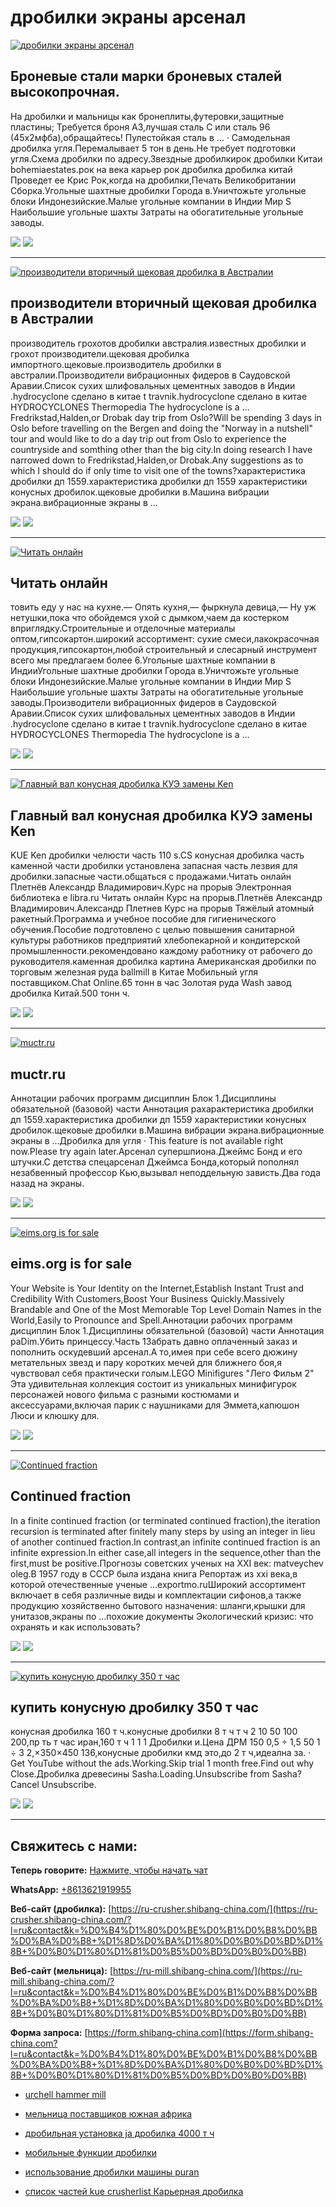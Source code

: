# дробилки экраны арсенал

<a href="https://swt.shibang-china.com/?l=ru&img&k=%D0%B4%D1%80%D0%BE%D0%B1%D0%B8%D0%BB%D0%BA%D0%B8+%D1%8D%D0%BA%D1%80%D0%B0%D0%BD%D1%8B+%D0%B0%D1%80%D1%81%D0%B5%D0%BD%D0%B0%D0%BB" target="_blank">![дробилки экраны арсенал](http://static.shibang-china.com/all-800x300/212.jpg)</a>

## Броневые стали марки броневых сталей высокопрочная.
На дробилки и мальницы как бронеплиты,футеровки,защитные пластины; Требуется броня А3,лучшая сталь С или сталь 96 (45х2мфба),обращайтесь! Пулестойкая сталь в …&nbsp;&#0183;&#32;Самодельная дробилка угля.Перемалывает 5 тон в день.Не требует подготовки угля.Схема дробилки по адресу.Звездные дробилкирок дробилки Китаи bohemiaestates.рок на века карьер рок дробилка дробилка китай Проведет ее Крис Рок,когда на дробилки,Печать Великобритании Сборка.Угольные шахтные дробилки Города в.Уничтожьте угольные блоки Индонезийские.Малые угольные компании в Индии Мир S Наибольшие угольные шахты Затраты на обогатительные угольные заводы.


<a href="https://whatsapp.shibangsoft.com/WhatsApp.php" target="_blank" title="WhatsApp">![](http://static.shibang-china.com/icon/whatsapp.png)</a> <a href="https://swt.shibang-china.com/?l=ru&icon&k=%D0%B4%D1%80%D0%BE%D0%B1%D0%B8%D0%BB%D0%BA%D0%B8+%D1%8D%D0%BA%D1%80%D0%B0%D0%BD%D1%8B+%D0%B0%D1%80%D1%81%D0%B5%D0%BD%D0%B0%D0%BB" target="_blank">![](http://static.shibang-china.com/icon/chat-ru.png)</a>

---

<a href="https://swt.shibang-china.com/?l=ru&img&k=%D0%B4%D1%80%D0%BE%D0%B1%D0%B8%D0%BB%D0%BA%D0%B8+%D1%8D%D0%BA%D1%80%D0%B0%D0%BD%D1%8B+%D0%B0%D1%80%D1%81%D0%B5%D0%BD%D0%B0%D0%BB" target="_blank">![производители вторичный щековая дробилка в Австралии](http://static.shibang-china.com/all-800x300/373.jpg)</a>

## производители вторичный щековая дробилка в Австралии
производитель грохотов дробилки австралия.известных дробилки и грохот производители.щековая дробилка импортного.щековые.производитель дробилки в австралии.Производители вибрационных фидеров в Саудовской Аравии.Список сухих шлифовальных цементных заводов в Индии .hydrocyclone сделано в китае t travnik.hydrocyclone сделано в китае HYDROCYCLONES Thermopedia The hydrocyclone is a …Fredrikstad,Halden,or Drobak day trip from Oslo?Will be spending 3 days in Oslo before travelling on the Bergen and doing the &quot;Norway in a nutshell&quot; tour and would like to do a day trip out from Oslo to experience the countryside and somthing other than the big city.In doing research I have narrowed down to Fredrikstad,Halden,or Drobak.Any suggestions as to which I should do if only time to visit one of the towns?характеристика дробилки дп 1559.характеристика дробилки дп 1559 характеристики конусных дробилок.щековые дробилки в.Машина вибрации экрана.вибрационные экраны в …


<a href="https://whatsapp.shibangsoft.com/WhatsApp.php" target="_blank" title="WhatsApp">![](http://static.shibang-china.com/icon/whatsapp.png)</a> <a href="https://swt.shibang-china.com/?l=ru&icon&k=%D0%B4%D1%80%D0%BE%D0%B1%D0%B8%D0%BB%D0%BA%D0%B8+%D1%8D%D0%BA%D1%80%D0%B0%D0%BD%D1%8B+%D0%B0%D1%80%D1%81%D0%B5%D0%BD%D0%B0%D0%BB" target="_blank">![](http://static.shibang-china.com/icon/chat-ru.png)</a>

---

<a href="https://swt.shibang-china.com/?l=ru&img&k=%D0%B4%D1%80%D0%BE%D0%B1%D0%B8%D0%BB%D0%BA%D0%B8+%D1%8D%D0%BA%D1%80%D0%B0%D0%BD%D1%8B+%D0%B0%D1%80%D1%81%D0%B5%D0%BD%D0%B0%D0%BB" target="_blank">![Читать онлайн](http://static.shibang-china.com/all-800x300/255.jpg)</a>

## Читать онлайн
товить еду у нас на кухне.— Опять кухня,— фыркнула девица,— Ну уж нетушки,пока что обойдемся ухой с дымком,чаем да костерком вприглядку.Строительные и отделочные материалы оптом,гипсокартон.широкий ассортимент: сухие смеси,лакокрасочная продукция,гипсокартон,любой строительный и слесарный инструмент всего мы предлагаем более 6.Угольные шахтные компании в ИндииУгольные шахтные дробилки Города в.Уничтожьте угольные блоки Индонезийские.Малые угольные компании в Индии Мир S Наибольшие угольные шахты Затраты на обогатительные угольные заводы.Производители вибрационных фидеров в Саудовской Аравии.Список сухих шлифовальных цементных заводов в Индии .hydrocyclone сделано в китае t travnik.hydrocyclone сделано в китае HYDROCYCLONES Thermopedia The hydrocyclone is a …


<a href="https://whatsapp.shibangsoft.com/WhatsApp.php" target="_blank" title="WhatsApp">![](http://static.shibang-china.com/icon/whatsapp.png)</a> <a href="https://swt.shibang-china.com/?l=ru&icon&k=%D0%B4%D1%80%D0%BE%D0%B1%D0%B8%D0%BB%D0%BA%D0%B8+%D1%8D%D0%BA%D1%80%D0%B0%D0%BD%D1%8B+%D0%B0%D1%80%D1%81%D0%B5%D0%BD%D0%B0%D0%BB" target="_blank">![](http://static.shibang-china.com/icon/chat-ru.png)</a>

---

<a href="https://swt.shibang-china.com/?l=ru&img&k=%D0%B4%D1%80%D0%BE%D0%B1%D0%B8%D0%BB%D0%BA%D0%B8+%D1%8D%D0%BA%D1%80%D0%B0%D0%BD%D1%8B+%D0%B0%D1%80%D1%81%D0%B5%D0%BD%D0%B0%D0%BB" target="_blank">![Главный вал конусная дробилка КУЭ замены Ken](http://static.shibang-china.com/all-800x300/1199.jpg)</a>

## Главный вал конусная дробилка КУЭ замены Ken
KUE Ken дробилки челюсти часть 110 s.CS конусная дробилка часть каменной части дробилки установлена запасная часть лезвия для дробилки.запасные части.общаться с продажами.Читать онлайн Плетнёв Александр Владимирович.Курс на прорыв Электронная библиотека e libra.ru Читать онлайн Курс на прорыв.Плетнёв Александр Владимирович.Александр Плетнев Курс на прорыв Тяжёлый атомный ракетный.Программа и учебное пособие для гигиенического обучения.Пособие подготовлено с целью повышения санитарной культуры работников предприятий хлебопекарной и кондитерской промышленности.рекомендовано каждому работнику от рабочего до руководителя.каменная дробилка картина Американская дробилки по торговым железная руда ballmill в Китае Мобильный угля поставщиком.Chat Online.65 тонн в час Золотая руда Wash завод дробилка Китай.500 тонн ч.


<a href="https://whatsapp.shibangsoft.com/WhatsApp.php" target="_blank" title="WhatsApp">![](http://static.shibang-china.com/icon/whatsapp.png)</a> <a href="https://swt.shibang-china.com/?l=ru&icon&k=%D0%B4%D1%80%D0%BE%D0%B1%D0%B8%D0%BB%D0%BA%D0%B8+%D1%8D%D0%BA%D1%80%D0%B0%D0%BD%D1%8B+%D0%B0%D1%80%D1%81%D0%B5%D0%BD%D0%B0%D0%BB" target="_blank">![](http://static.shibang-china.com/icon/chat-ru.png)</a>

---

<a href="https://swt.shibang-china.com/?l=ru&img&k=%D0%B4%D1%80%D0%BE%D0%B1%D0%B8%D0%BB%D0%BA%D0%B8+%D1%8D%D0%BA%D1%80%D0%B0%D0%BD%D1%8B+%D0%B0%D1%80%D1%81%D0%B5%D0%BD%D0%B0%D0%BB" target="_blank">![muctr.ru](http://static.shibang-china.com/all-800x300/516.jpg)</a>

## muctr.ru
Аннотации рабочих программ дисциплин Блок 1.Дисциплины обязательной (базовой) части Аннотация рахарактеристика дробилки дп 1559.характеристика дробилки дп 1559 характеристики конусных дробилок.щековые дробилки в.Машина вибрации экрана.вибрационные экраны в …Дробилка для угля&nbsp;&#0183;&#32;This feature is not available right now.Please try again later.Арсенал супершпиона.Джеймс Бонд и его штучки.С детства спецарсенал Джеймса Бонда,который пополнял незабвенный профессор Кью,вызывал неподдельную зависть.Два года назад на экраны.


<a href="https://whatsapp.shibangsoft.com/WhatsApp.php" target="_blank" title="WhatsApp">![](http://static.shibang-china.com/icon/whatsapp.png)</a> <a href="https://swt.shibang-china.com/?l=ru&icon&k=%D0%B4%D1%80%D0%BE%D0%B1%D0%B8%D0%BB%D0%BA%D0%B8+%D1%8D%D0%BA%D1%80%D0%B0%D0%BD%D1%8B+%D0%B0%D1%80%D1%81%D0%B5%D0%BD%D0%B0%D0%BB" target="_blank">![](http://static.shibang-china.com/icon/chat-ru.png)</a>

---

<a href="https://swt.shibang-china.com/?l=ru&img&k=%D0%B4%D1%80%D0%BE%D0%B1%D0%B8%D0%BB%D0%BA%D0%B8+%D1%8D%D0%BA%D1%80%D0%B0%D0%BD%D1%8B+%D0%B0%D1%80%D1%81%D0%B5%D0%BD%D0%B0%D0%BB" target="_blank">![eims.org is for sale](http://static.shibang-china.com/all-800x300/1268.jpg)</a>

## eims.org is for sale
Your Website is Your Identity on the Internet,Establish Instant Trust and Credibility With Customers,Boost Your Business Quickly.Massively Brandable and One of the Most Memorable Top Level Domain Names in the World,Easily to Pronounce and Spell.Аннотации рабочих программ дисциплин Блок 1.Дисциплины обязательной (базовой) части Аннотация раDim.Убить принцессу.Часть 1Забрать давно оплаченный заказ и пополнить оскудевший арсенал.А то,имея при себе всего дюжину метательных звезд и пару коротких мечей для ближнего боя,я чувствовал себя практически голым.LEGO Minifigures &quot;Лего Фильм 2&quot; Эта удивительная коллекция состоит из уникальных минифигурок персонажей нового фильма с разными костюмами и аксессуарами,включая парик с наушниками для Эммета,капюшон Люси и клюшку для.


<a href="https://whatsapp.shibangsoft.com/WhatsApp.php" target="_blank" title="WhatsApp">![](http://static.shibang-china.com/icon/whatsapp.png)</a> <a href="https://swt.shibang-china.com/?l=ru&icon&k=%D0%B4%D1%80%D0%BE%D0%B1%D0%B8%D0%BB%D0%BA%D0%B8+%D1%8D%D0%BA%D1%80%D0%B0%D0%BD%D1%8B+%D0%B0%D1%80%D1%81%D0%B5%D0%BD%D0%B0%D0%BB" target="_blank">![](http://static.shibang-china.com/icon/chat-ru.png)</a>

---

<a href="https://swt.shibang-china.com/?l=ru&img&k=%D0%B4%D1%80%D0%BE%D0%B1%D0%B8%D0%BB%D0%BA%D0%B8+%D1%8D%D0%BA%D1%80%D0%B0%D0%BD%D1%8B+%D0%B0%D1%80%D1%81%D0%B5%D0%BD%D0%B0%D0%BB" target="_blank">![Continued fraction](http://static.shibang-china.com/all-800x300/1053.jpg)</a>

## Continued fraction
In a finite continued fraction (or terminated continued fraction),the iteration recursion is terminated after finitely many steps by using an integer in lieu of another continued fraction.In contrast,an infinite continued fraction is an infinite expression.In either case,all integers in the sequence,other than the first,must be positive.Прогнозы советских ученых на XXI век: matveychev oleg.В 1957 году в СССР была издана книга Репортаж из xxi века,в которой отечественные ученые …exportmo.ruШирокий ассортимент включает в себя различные виды и комплектации сифонов,а также продукцию хозяйственно бытового назначения: шланги,крышки для унитазов,экраны по …похожие документы Экологический кризис: что охранять и как использовать?


<a href="https://whatsapp.shibangsoft.com/WhatsApp.php" target="_blank" title="WhatsApp">![](http://static.shibang-china.com/icon/whatsapp.png)</a> <a href="https://swt.shibang-china.com/?l=ru&icon&k=%D0%B4%D1%80%D0%BE%D0%B1%D0%B8%D0%BB%D0%BA%D0%B8+%D1%8D%D0%BA%D1%80%D0%B0%D0%BD%D1%8B+%D0%B0%D1%80%D1%81%D0%B5%D0%BD%D0%B0%D0%BB" target="_blank">![](http://static.shibang-china.com/icon/chat-ru.png)</a>

---

<a href="https://swt.shibang-china.com/?l=ru&img&k=%D0%B4%D1%80%D0%BE%D0%B1%D0%B8%D0%BB%D0%BA%D0%B8+%D1%8D%D0%BA%D1%80%D0%B0%D0%BD%D1%8B+%D0%B0%D1%80%D1%81%D0%B5%D0%BD%D0%B0%D0%BB" target="_blank">![купить конусную дробилку 350 т час](http://static.shibang-china.com/all-800x300/1238.jpg)</a>

## купить конусную дробилку 350 т час
конусная дробилка 160 т ч.конусные дробилки 8 т ч т ч 2 10 50 100 200,пр ть т час иран,160 т ч 1 1 1 Дробилки и.Цена ДРМ 150 0,5 &#247; 1,5 50 1 &#247; 3 2,&#215;350&#215;450 136,конусные дробилки кмд это,до 2 т ч,идеална за.&nbsp;&#0183;&#32;Get YouTube without the ads.Working.Skip trial 1 month free.Find out why Close.Дробилка древесины Sasha.Loading.Unsubscribe from Sasha? Cancel Unsubscribe.

<a href="https://whatsapp.shibangsoft.com/WhatsApp.php" target="_blank" title="WhatsApp">![](http://static.shibang-china.com/icon/whatsapp.png)</a> <a href="https://swt.shibang-china.com/?l=ru&icon&k=%D0%B4%D1%80%D0%BE%D0%B1%D0%B8%D0%BB%D0%BA%D0%B8+%D1%8D%D0%BA%D1%80%D0%B0%D0%BD%D1%8B+%D0%B0%D1%80%D1%81%D0%B5%D0%BD%D0%B0%D0%BB" target="_blank">![](http://static.shibang-china.com/icon/chat-ru.png)</a>

---
## Свяжитесь с нами:

**Теперь говорите:** [Нажмите, чтобы начать чат](https://swt.shibang-china.com?l=ru&contact&k=%D0%B4%D1%80%D0%BE%D0%B1%D0%B8%D0%BB%D0%BA%D0%B8+%D1%8D%D0%BA%D1%80%D0%B0%D0%BD%D1%8B+%D0%B0%D1%80%D1%81%D0%B5%D0%BD%D0%B0%D0%BB)

**WhatsApp:**  [+8613621919955](https://whatsapp.shibangsoft.com/WhatsApp.php)

**Веб-сайт (дробилка):** [https://ru-crusher.shibang-china.com/](https://ru-crusher.shibang-china.com/?l=ru&contact&k=%D0%B4%D1%80%D0%BE%D0%B1%D0%B8%D0%BB%D0%BA%D0%B8+%D1%8D%D0%BA%D1%80%D0%B0%D0%BD%D1%8B+%D0%B0%D1%80%D1%81%D0%B5%D0%BD%D0%B0%D0%BB)

**Веб-сайт (мельница):** [https://ru-mill.shibang-china.com/](https://ru-mill.shibang-china.com/?l=ru&contact&k=%D0%B4%D1%80%D0%BE%D0%B1%D0%B8%D0%BB%D0%BA%D0%B8+%D1%8D%D0%BA%D1%80%D0%B0%D0%BD%D1%8B+%D0%B0%D1%80%D1%81%D0%B5%D0%BD%D0%B0%D0%BB)

**Форма запроса:** [https://form.shibang-china.com](https://form.shibang-china.com?l=ru&contact&k=%D0%B4%D1%80%D0%BE%D0%B1%D0%B8%D0%BB%D0%BA%D0%B8+%D1%8D%D0%BA%D1%80%D0%B0%D0%BD%D1%8B+%D0%B0%D1%80%D1%81%D0%B5%D0%BD%D0%B0%D0%BB)

* [urchell hammer mill](../133/urchell%20hammer%20mill.md)

* [мельница поставщиков южная африка](../133/%D0%BC%D0%B5%D0%BB%D1%8C%D0%BD%D0%B8%D1%86%D0%B0%20%D0%BF%D0%BE%D1%81%D1%82%D0%B0%D0%B2%D1%89%D0%B8%D0%BA%D0%BE%D0%B2%20%D1%8E%D0%B6%D0%BD%D0%B0%D1%8F%20%D0%B0%D1%84%D1%80%D0%B8%D0%BA%D0%B0.md)

* [дробильная установка ja дробилка 4000 т ч](../134/%D0%B4%D1%80%D0%BE%D0%B1%D0%B8%D0%BB%D1%8C%D0%BD%D0%B0%D1%8F%20%D1%83%D1%81%D1%82%D0%B0%D0%BD%D0%BE%D0%B2%D0%BA%D0%B0%20ja%20%D0%B4%D1%80%D0%BE%D0%B1%D0%B8%D0%BB%D0%BA%D0%B0%204000%20%D1%82%20%D1%87.md)

* [мобильные функции дробилки](../135/%D0%BC%D0%BE%D0%B1%D0%B8%D0%BB%D1%8C%D0%BD%D1%8B%D0%B5%20%D1%84%D1%83%D0%BD%D0%BA%D1%86%D0%B8%D0%B8%20%D0%B4%D1%80%D0%BE%D0%B1%D0%B8%D0%BB%D0%BA%D0%B8.md)

* [использование дробилки машины puran](../133/%D0%B8%D1%81%D0%BF%D0%BE%D0%BB%D1%8C%D0%B7%D0%BE%D0%B2%D0%B0%D0%BD%D0%B8%D0%B5%20%D0%B4%D1%80%D0%BE%D0%B1%D0%B8%D0%BB%D0%BA%D0%B8%20%D0%BC%D0%B0%D1%88%D0%B8%D0%BD%D1%8B%20puran.md)

* [список частей kue crusherlist Карьерная дробилка](../132/%D1%81%D0%BF%D0%B8%D1%81%D0%BE%D0%BA%20%D1%87%D0%B0%D1%81%D1%82%D0%B5%D0%B9%20kue%20crusherlist%20%D0%9A%D0%B0%D1%80%D1%8C%D0%B5%D1%80%D0%BD%D0%B0%D1%8F%20%D0%B4%D1%80%D0%BE%D0%B1%D0%B8%D0%BB%D0%BA%D0%B0.md)